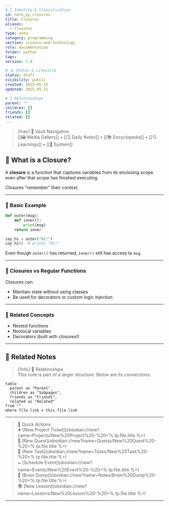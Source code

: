 ```yaml
---
# 📄 Identity & Classification
id: note_py_closures
title: Closures
aliases:
  - Closures
type: note
category: programming
section: science-and-technology
role: documentation
folder: python
tags: 
version: 1.0

# 📊 Status & Lifecycle
status: draft
visibility: public
created: 2025-05-15
updated: 2025-05-15

# 🧱 Relationships
parent: ""
children: []
friends: []
related: []
---
```


> [!nav] 🧱 Vault Navigation  
> [[🖼 Media Gallery]] • [[🗓 Daily Notes]] • [[📚 Encyclopedia]] • [[💘 Learnings]] • [[🧠 System]]

## 🧬 What is a Closure?

A **closure** is a function that captures variables from its enclosing scope even after that scope has finished executing.

Closures “remember” their context.

---

### 🧪 Basic Example

```python
def outer(msg):
    def inner():
        print(msg)
    return inner

say_hi = outer("Hi!")
say_hi()  # prints "Hi!"
```

Even though `outer()` has returned, `inner()` still has access to `msg`.

---

### 🧠 Closures vs Regular Functions

Closures can:
- Maintain state without using classes
- Be used for decorators or custom logic injection

---

### 🔗 Related Concepts

- Nested functions
- Nonlocal variables
- Decorators (built with closures!)


---

## 🔗 Related Notes

> [!info] 🧠 Relationships  
> This note is part of a larger structure. Below are its connections:

```dataview
table
  parent as "Parent",
  children as "Subpages",
  friends as "Friends",
  related as "Related"
from ""
where file.link = this.file.link
```

---

> 🌛 Quick Actions  
> ➕ [New Project Ticket](obsidian://new?name=Projects/New%20Project%20-%20<% tp.file.title %>)  
> 🌹 [New Quest](obsidian://new?name=Quests/New%20Quest%20-%20<% tp.file.title %>)  
> 🎯 [New Task](obsidian://new?name=Tasks/New%20Task%20-%20<% tp.file.title %>)  
> 🗕 [Schedule Event](obsidian://new?name=Events/New%20Event%20-%20<% tp.file.title %>)  
> 📝 [Brain Dump](obsidian://new?name=Notes/Brain%20Dump%20-%20<% tp.file.title %>)  
> 📚 [New Lesson](obsidian://new?name=Lessons/New%20Lesson%20-%20<% tp.file.title %>)

---